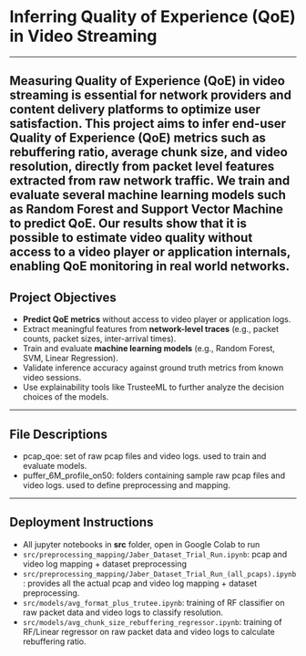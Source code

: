 # Inferring Quality of Experience (QoE) in Video Streaming

---

Measuring Quality of Experience (QoE) in video streaming is essential for network providers and content delivery platforms to optimize user satisfaction.  This project aims to **infer end-user Quality of Experience (QoE) metrics** such as **rebuffering ratio**, **average chunk size**, and **video resolution**, directly from  **packet level features** extracted from raw network traffic.  We train and evaluate several machine learning models such as Random Forest and Support Vector Machine to predict QoE.  Our results show that it is possible to estimate video quality without access to a video player or application internals, enabling QoE monitoring in real world networks.
---

## Project Objectives

- **Predict QoE metrics** without access to video player or application logs.
- Extract meaningful features from **network-level traces** (e.g., packet counts, packet sizes, inter-arrival times).
- Train and evaluate **machine learning models** (e.g., Random Forest, SVM, Linear Regression).
- Validate inference accuracy against ground truth metrics from known video sessions.
- Use explainability tools like TrusteeML to further analyze the decision choices of the models.

---
## File Descriptions

- pcap_qoe: set of raw pcap files and video logs. used to train and evaluate models.
- puffer_6M_profile_on50: folders containing sample raw pcap files and video logs.  used to define preprocessing and mapping.

---
## Deployment Instructions
- All jupyter notebooks in **src** folder, open in Google Colab to run
- `src/preprocessing_mapping/Jaber_Dataset_Trial_Run.ipynb`: pcap and video log mapping + dataset preprocessing
- `src/preprocessing_mapping/Jaber_Dataset_Trial_Run_(all_pcaps).ipynb`: provides all the actual pcap and video log mapping + dataset preprocessing.
- `src/models/avg_format_plus_trutee.ipynb`: training of RF classifier on raw packet data and video logs to classify resolution.
- `src/models/avg_chunk_size_rebuffering_regressor.ipynb`: training of RF/Linear regressor on raw packet data and video logs to calculate rebuffering ratio.
